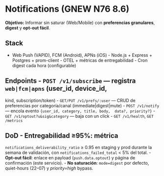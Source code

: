 # Notifications (GNEW N76 8.6) 
**Objetivo:** Informar sin saturar (Web/Mobile) con **preferencias 
granulares**, **digest** y **opt-out fácil**. 
## Stack 
- Web Push (VAPID), FCM (Android), APNs (iOS) - Node.js + Express + Postgres + prom-client - OTEL + métricas de entregabilidad - Cron digest cada hora (configurable) 
## Endpoints - `POST /v1/subscribe` — registra `web|fcm|apns` (user_id, device_id, 
kind, subscription/token) - `GET/PUT /v1/prefs/:user` — CRUD de preferencias por categoría/canal 
(immediate|digest|mute) - `POST /v1/notify` — encola evento `{user_id, category, title, body, 
data?, priority?}` - `GET /v1/optout?u&sig&category` — baja con un click - `GET /v1/health`, `GET /metrics` 
## DoD - **Entregabilidad ≥95%**: métrica 
`notifications_deliverability_ratio` ≥ 0.95 en staging y prod durante 
la semana de validación, con `notifications_failed_total` < 5% del 
total. - **Opt-out fácil**: enlace en payload (`push.data.optout`) y página 
de confirmación (este servicio). - **No saturación**: `mode=digest` por defecto, quiet-hours (22–07) y 
*priority=high* bypass. 
